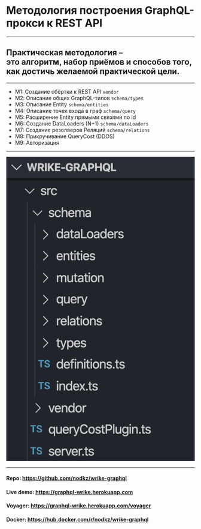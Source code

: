 # Методология построения GraphQL-прокси к REST API

-----

## <span class="orange">Практическая методология –</span> <br/>это алгоритм, набор приёмов и способов того, как достичь желаемой практической цели.

-----

- <span class="fragment">M1: Создание обёртки к REST API `vendor`</span>
- <span class="fragment">M2: Описание общих GraphQL-типов `schema/types`</span>
- <span class="fragment">M3: Описание Entity `schema/entities`</span>
- <span class="fragment">M4: Описание точек входа в граф `schema/query`</span>
- <span class="fragment">M5: Расширение Entity прямыми связями по id</span>
- <span class="fragment">M6: Создание DataLoaders (N+1) `schema/dataLoaders`</span>
- <span class="fragment">M7: Создание резолверов Реляций `schema/relations`</span>
- <span class="fragment">M8: Прикручивание QueryCost (DDOS)</span>
- <span class="fragment">M9: Авторизация</span>

-----

![code](./project-code.png) <!-- .element: style="max-width: 400px;" class="plain" -->

-----

#### Repo: <https://github.com/nodkz/wrike-graphql>

#### Live demo: <https://graphql-wrike.herokuapp.com>

#### Voyager: <https://graphql-wrike.herokuapp.com/voyager>

#### Docker: <https://hub.docker.com/r/nodkz/wrike-graphql>

